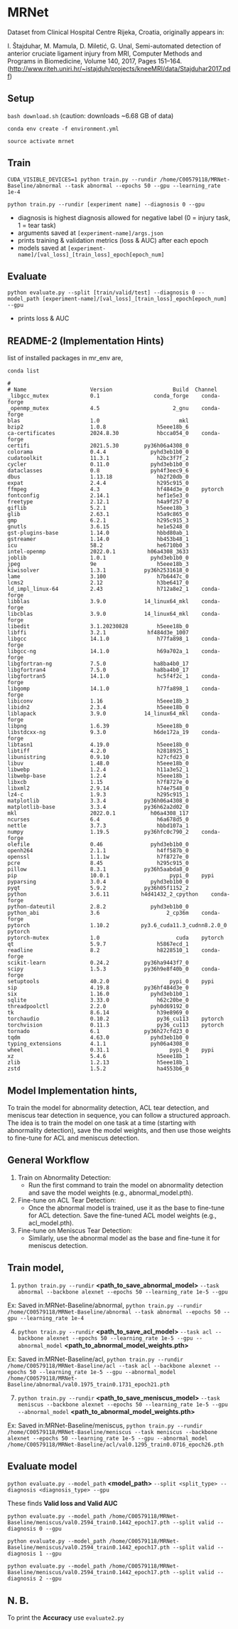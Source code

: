 # MRNet

Dataset from Clinical Hospital Centre Rijeka, Croatia, originally appears in:

I. Štajduhar, M. Mamula, D. Miletić, G. Unal, Semi-automated detection of anterior cruciate ligament injury from MRI, Computer Methods and Programs in Biomedicine, Volume 140, 2017, Pages 151–164. (http://www.riteh.uniri.hr/~istajduh/projects/kneeMRI/data/Stajduhar2017.pdf)

## Setup

`bash download.sh` (caution: downloads ~6.68 GB of data)

`conda env create -f environment.yml`

`source activate mrnet`

## Train

``CUDA_VISIBLE_DEVICES=1 python train.py --rundir /home/C00579118/MRNet-Baseline/abnormal --task abnormal --epochs 50 --gpu --learning_rate 1e-4``


`python train.py --rundir [experiment name] --diagnosis 0 --gpu`

- diagnosis is highest diagnosis allowed for negative label (0 = injury task, 1 = tear task)
- arguments saved at `[experiment-name]/args.json`
- prints training & validation metrics (loss & AUC) after each epoch
- models saved at `[experiment-name]/[val_loss]_[train_loss]_epoch[epoch_num]`

## Evaluate

`python evaluate.py --split [train/valid/test] --diagnosis 0 --model_path [experiment-name]/[val_loss]_[train_loss]_epoch[epoch_num] --gpu`

- prints loss & AUC

## README-2 (Implementation Hints)

list of installed packages in mr_env are,

```
conda list

#
# Name                    Version                   Build  Channel
_libgcc_mutex             0.1                 conda_forge    conda-forge
_openmp_mutex             4.5                       2_gnu    conda-forge
blas                      1.0                         mkl  
bzip2                     1.0.8                h5eee18b_6  
ca-certificates           2024.8.30            hbcca054_0    conda-forge
certifi                   2021.5.30        py36h06a4308_0  
colorama                  0.4.4              pyhd3eb1b0_0  
cudatoolkit               11.3.1               h2bc3f7f_2  
cycler                    0.11.0             pyhd3eb1b0_0  
dataclasses               0.8                pyh4f3eec9_6  
dbus                      1.13.18              hb2f20db_0  
expat                     2.4.4                h295c915_0  
ffmpeg                    4.3                  hf484d3e_0    pytorch
fontconfig                2.14.1               hef1e5e3_0  
freetype                  2.12.1               h4a9f257_0  
giflib                    5.2.1                h5eee18b_3  
glib                      2.63.1               h5a9c865_0  
gmp                       6.2.1                h295c915_3  
gnutls                    3.6.15               he1e5248_0  
gst-plugins-base          1.14.0               hbbd80ab_1  
gstreamer                 1.14.0               hb453b48_1  
icu                       58.2                 he6710b0_3  
intel-openmp              2022.0.1          h06a4308_3633  
joblib                    1.0.1              pyhd3eb1b0_0  
jpeg                      9e                   h5eee18b_3  
kiwisolver                1.3.1            py36h2531618_0  
lame                      3.100                h7b6447c_0  
lcms2                     2.12                 h3be6417_0  
ld_impl_linux-64          2.43                 h712a8e2_1    conda-forge
libblas                   3.9.0            14_linux64_mkl    conda-forge
libcblas                  3.9.0            14_linux64_mkl    conda-forge
libedit                   3.1.20230828         h5eee18b_0  
libffi                    3.2.1             hf484d3e_1007  
libgcc                    14.1.0               h77fa898_1    conda-forge
libgcc-ng                 14.1.0               h69a702a_1    conda-forge
libgfortran-ng            7.5.0               ha8ba4b0_17  
libgfortran4              7.5.0               ha8ba4b0_17  
libgfortran5              14.1.0               hc5f4f2c_1    conda-forge
libgomp                   14.1.0               h77fa898_1    conda-forge
libiconv                  1.16                 h5eee18b_3  
libidn2                   2.3.4                h5eee18b_0  
liblapack                 3.9.0            14_linux64_mkl    conda-forge
libpng                    1.6.39               h5eee18b_0  
libstdcxx-ng              9.3.0               h6de172a_19    conda-forge
libtasn1                  4.19.0               h5eee18b_0  
libtiff                   4.2.0                h2818925_1  
libunistring              0.9.10               h27cfd23_0  
libuv                     1.48.0               h5eee18b_0  
libwebp                   1.2.4                h11a3e52_1  
libwebp-base              1.2.4                h5eee18b_1  
libxcb                    1.15                 h7f8727e_0  
libxml2                   2.9.14               h74e7548_0  
lz4-c                     1.9.3                h295c915_1  
matplotlib                3.3.4            py36h06a4308_0  
matplotlib-base           3.3.4            py36h62a2d02_0  
mkl                       2022.0.1           h06a4308_117  
ncurses                   6.4                  h6a678d5_0  
nettle                    3.7.3                hbbd107a_1  
numpy                     1.19.5           py36hfc0c790_2    conda-forge
olefile                   0.46               pyhd3eb1b0_0  
openh264                  2.1.1                h4ff587b_0  
openssl                   1.1.1w               h7f8727e_0  
pcre                      8.45                 h295c915_0  
pillow                    8.3.1            py36h5aabda8_0  
pip                       10.0.1                   pypi_0    pypi
pyparsing                 3.0.4              pyhd3eb1b0_0  
pyqt                      5.9.2            py36h05f1152_2  
python                    3.6.11          h4d41432_2_cpython    conda-forge
python-dateutil           2.8.2              pyhd3eb1b0_0  
python_abi                3.6                     2_cp36m    conda-forge
pytorch                   1.10.2          py3.6_cuda11.3_cudnn8.2.0_0    pytorch
pytorch-mutex             1.0                        cuda    pytorch
qt                        5.9.7                h5867ecd_1  
readline                  8.2                  h8228510_1    conda-forge
scikit-learn              0.24.2           py36ha9443f7_0  
scipy                     1.5.3            py36h9e8f40b_0    conda-forge
setuptools                40.2.0                   pypi_0    pypi
sip                       4.19.8           py36hf484d3e_0  
six                       1.16.0             pyhd3eb1b0_1  
sqlite                    3.33.0               h62c20be_0  
threadpoolctl             2.2.0              pyh0d69192_0  
tk                        8.6.14               h39e8969_0  
torchaudio                0.10.2               py36_cu113    pytorch
torchvision               0.11.3               py36_cu113    pytorch
tornado                   6.1              py36h27cfd23_0  
tqdm                      4.63.0             pyhd3eb1b0_0  
typing_extensions         4.1.1              pyh06a4308_0  
wheel                     0.31.1                   pypi_0    pypi
xz                        5.4.6                h5eee18b_1  
zlib                      1.2.13               h5eee18b_1  
zstd                      1.5.2                ha4553b6_0
```

## Model Implementation hints,

To train the model for abnormality detection, ACL tear detection, and meniscus tear detection in sequence, you can follow a structured approach. The idea is to train the model on one task at a time (starting with abnormality detection), save the model weights, and then use those weights to fine-tune for ACL and meniscus detection.

## General Workflow

1. Train on Abnormality Detection:
    * Run the first command to train the model on abnormality detection and save the model weights (e.g., abnormal_model.pth).
2. Fine-tune on ACL Tear Detection:
    * Once the abnormal model is trained, use it as the base to fine-tune for ACL detection. Save the fine-tuned ACL model weights (e.g., acl_model.pth).
3. Fine-tune on Meniscus Tear Detection:
    * Similarly, use the abnormal model as the base and fine-tune it for meniscus detection.

## Train model,

1. ``python train.py --rundir`` **<path_to_save_abnormal_model>** ``--task abnormal --backbone alexnet --epochs 50 --learning_rate 1e-5 --gpu``

Ex: Saved in:MRNet-Baseline/abnormal,  ``python train.py --rundir /home/C00579118/MRNet-Baseline/abnormal --task abnormal --epochs 50 --gpu --learning_rate 1e-4``


4. ``python train.py --rundir`` **<path_to_save_acl_model>** ``--task acl --backbone alexnet --epochs 50 --learning_rate 1e-5 --gpu --abnormal_model`` **<path_to_abnormal_model_weights.pth>**

Ex: Saved in:MRNet-Baseline/acl, ``python train.py --rundir /home/C00579118/MRNet-Baseline/acl --task acl --backbone alexnet --epochs 50 --learning_rate 1e-5 --gpu --abnormal_model /home/C00579118/MRNet-Baseline/abnormal/val0.1975_train0.1731_epoch21.pth``


7. ``python train.py --rundir`` **<path_to_save_meniscus_model>** ``--task meniscus --backbone alexnet --epochs 50 --learning_rate 1e-5 --gpu --abnormal_model`` **<path_to_abnormal_model_weights.pth>**

Ex: Saved in:MRNet-Baseline/meniscus, ``python train.py --rundir /home/C00579118/MRNet-Baseline/meniscus --task meniscus --backbone alexnet --epochs 50 --learning_rate 1e-5 --gpu --abnormal_model /home/C00579118/MRNet-Baseline/acl/val0.1295_train0.0716_epoch26.pth``

## Evaluate model

``python evaluate.py --model_path`` **<model_path>** ``--split <split_type> --diagnosis <diagnosis_type> --gpu``

These finds **Valid loss and Valid AUC**

``python evaluate.py --model_path /home/C00579118/MRNet-Baseline/meniscus/val0.2594_train0.1442_epoch17.pth --split valid --diagnosis 0 --gpu``

``python evaluate.py --model_path /home/C00579118/MRNet-Baseline/meniscus/val0.2594_train0.1442_epoch17.pth --split valid --diagnosis 1 --gpu``

``python evaluate.py --model_path /home/C00579118/MRNet-Baseline/meniscus/val0.2594_train0.1442_epoch17.pth --split valid --diagnosis 2 --gpu``

## N. B.
To print the **Accuracy** use ``evaluate2.py``

